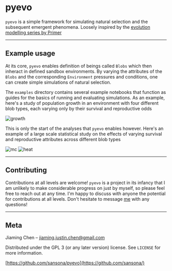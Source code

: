 # pyevo

`pyevo` is a simple framework for simulating natural selection and the subsequent emergent phenomena. Loosely inspired by the [evolution modelling series by Primer](https://www.youtube.com/playlist?list=PLKortajF2dPBWMIS6KF4RLtQiG6KQrTdB)

---
## Example usage
At its core, `pyevo` enables definition of beings called `Blobs` which then inheract in defined sandbox environments. By varying the attributes of the `Blobs` and the corresponding `Environment` pressures and conditions, one can create simple simulations of natural selection.

The `examples` directory contains several example notebooks that function as guides for the basics of running and evaluating simulations. As an example, here's a study of population growth in an environment with four different blob types, each varying only by their survival and reproductive odds

![growth](https://user-images.githubusercontent.com/17757035/120114463-26e60100-c134-11eb-9b7a-7966de137e7c.png)

This is only the start of the analyses that `pyevo` enables however. Here's an example of a large scale statistical study on the effects of varying survival and reproductive attributes across different blob types

![mc](https://user-images.githubusercontent.com/17757035/120114466-28172e00-c134-11eb-95ed-b2af280ebc7e.png)
![heat](https://user-images.githubusercontent.com/17757035/120114698-403b7d00-c135-11eb-9005-6212fcd28562.png)

---
## Contributing
Contributions at all levels are welcome! `pyevo` is a project in its infancy that I am unlikely to make considerable progress on just by myself, so please feel free to reach out at any time. I'm happy to discuss with anyone the potential for contributions at all levels. Don't hesitate to message [me](mailto:jiaming.justin.chen@gmail.com) with any questions!

---
## Meta
Jiaming Chen –  jiaming.justin.chen@gmail.com

Distributed under the GPL 3 (or any later version) license. See ``LICENSE`` for more information.

[https://github.com/sansona/pyevo](https://github.com/sansona/)
